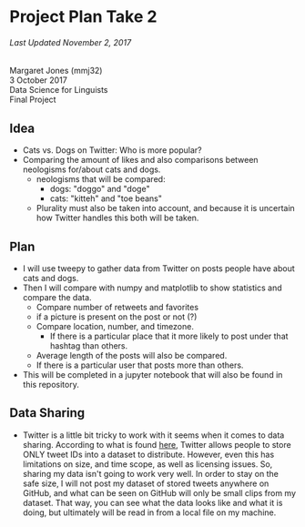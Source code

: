 # Project Plan Take 2
###### Last Updated November 2, 2017  
Margaret Jones (mmj32)  
3 October 2017  
Data Science for Linguists  
Final Project  

## Idea
- Cats vs. Dogs on Twitter: Who is more popular?
- Comparing the amount of likes and also comparisons between neologisms for/about cats and dogs.
  - neologisms that will be compared:
    - dogs: "doggo" and "doge"
    - cats: "kitteh" and "toe beans"
  - Plurality must also be taken into account, and because it is uncertain how Twitter handles this both will be taken.

## Plan
- I will use tweepy to gather data from Twitter on posts people have about cats and dogs.
- Then I will compare with numpy and matplotlib to show statistics and compare the data.
  - Compare number of retweets and favorites
  - if a picture is present on the post or not (?)
  - Compare location, number, and timezone.
    - If there is a particular place that it more likely to post under that hashtag than others.
  - Average length of the posts will also be compared.
  - If there is a particular user that posts more than others.
- This will be completed in a jupyter notebook that will also be found in this repository.

## Data Sharing
- Twitter is a little bit tricky to work with it seems when it comes to data sharing. According to what is found [here](https://blog.ldodds.com/2017/05/19/can-you-publish-tweets-as-open-data/), Twitter allows people to store ONLY tweet IDs into a dataset to distribute. However, even this has limitations on size, and time scope, as well as licensing issues. So, sharing my data isn't going to work very well. In order to stay on the safe size, I will not post my dataset of stored tweets anywhere on GitHub, and what can be seen on GitHub will only be small clips from my dataset. That way, you can see what the data looks like and what it is doing, but ultimately will be read in from a local file on my machine.
